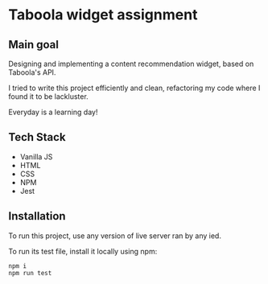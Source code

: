 # Taboola widget assignment

## Main goal

Designing and implementing a content recommendation widget,
based on Taboola's API.

I tried to write this project efficiently and clean, refactoring my code where I found it to be lackluster.

Everyday is a learning day!

## Tech Stack

- Vanilla JS
- HTML
- CSS
- NPM
- Jest

## Installation

To run this project, use any version of live server
ran by any ied.

To run its test file, install it locally using npm:

```
npm i
npm run test
```


